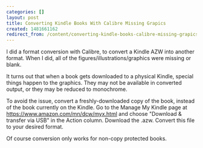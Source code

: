 ```yaml
---
categories: []
layout: post
title: Converting Kindle Books With Calibre Missing Grapics
created: 1481661162
redirect_from: /content/converting-kindle-books-calibre-missing-grapics
---
```

I did a format conversion with Calibre, to convert a Kindle AZW into another format.  When I did, all of the figures/illustrations/graphics were missing or blank.

It turns out that when a book gets downloaded to a physical Kindle, special things happen to the graphics.  They may not be available in converted output, or they may be reduced to monochrome.

To avoid the issue, convert a freshly-downloaded copy of the book, instead of the book currently on the Kindle.  Go to the Manage My Kindle page at https://www.amazon.com/mn/dcw/myx.html and choose "Download & transfer via USB" in the Action column.  Download the .azw.  Convert this file to your desired format.

Of course conversion only works for non-copy protected books.
